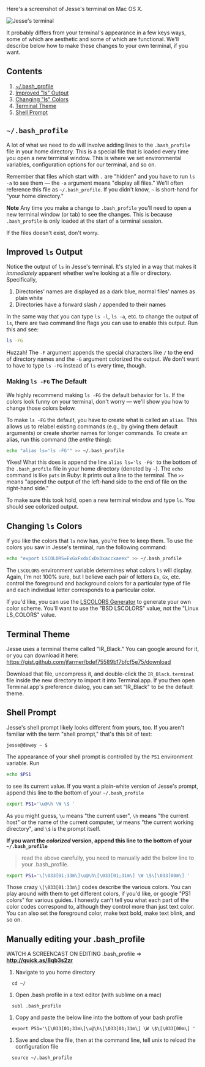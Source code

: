 Here's a screenshot of Jesse's terminal on Mac OS X.

![Jesse's terminal](http://f.cl.ly/items/2k1c1k1R220u3u1L0d2b/Screen%20Shot%202014-06-10%20at%2010.09.44%20PM.png)

It probably differs from your terminal's appearance in a few keys ways, some of which are aesthetic and some of which are functional.  We'll describe below how to make these changes to your own terminal, if you want.

## Contents

1. [~/.bash_profile](#bash_profile)
2. [Improved "ls" Output](#improved-ls-output)
3. [Changing "ls" Colors](#changing-ls-colors)
4. [Terminal Theme](#terminal-theme)
5. [Shell Prompt](#shell-prompt)

## `~/.bash_profile`

A lot of what we need to do will involve adding lines to the `.bash_profile` file in your home directory.  This is a special file that is loaded every time you open a new terminal window.  This is where we set environmental variables, configuration options for our terminal, and so on.

Remember that files which start with `.` are "hidden" and you have to run `ls -a` to see them — the `-a` argument means "display all files."  We'll often reference this file as `~/.bash_profile`.  If you didn't know, `~` is short-hand for "your home directory."

**Note** Any time you make a change to `.bash_profile` you'll need to open a new terminal window (or tab) to see the changes.  This is because `.bash_profile` is only loaded at the start of a terminal session.

If the files doesn't exist, don't worry.

## Improved `ls` Output

Notice the output of `ls` in Jesse's terminal.  It's styled in a way that makes it *immediately* apparent whether we're looking at a file or directory.  Specifically,

1. Directories' names are displayed as a dark blue, normal files' names as plain white
2. Directories have a forward slash `/` appended to their names

In the same way that you can type `ls -l`, `ls -a`, etc. to change the output of `ls`, there are two command line flags you can use to enable this output.  Run this and see:

```bash
ls -FG
```

Huzzah!  The `-F` argument appends the special characters like `/` to the end of directory names and the `-G` argument colorized the output. We don't want to have to type `ls -FG` instead of `ls` every time, though.

### Making `ls -FG` The Default

We highly recommend making `ls -FG` the default behavior for `ls`.  If the colors look funny on your terminal, don't worry — we'll show you how to change those colors below.

To make `ls -FG` the default, you have to create what is called an `alias`.  This allows us to relabel existing commands (e.g., by giving them default arguments) or create shorter names for longer commands.  To create an alias, run this command (the *entire* thing):

```bash
echo "alias ls='ls -FG'" >> ~/.bash_profile
```

Yikes!  What this does is append the line `alias ls='ls -FG'` to the bottom of the `.bash_profile` file in your home directory (denoted by `~`).  The `echo` command is like `puts` in Ruby: it prints out a line to the terminal. The `>>` means "append the output of the left-hand side to the end of file on the right-hand side."

To make sure this took hold, open a new terminal window and type `ls`.  You should see colorized output.

## Changing `ls` Colors

If you like the colors that `ls` now has, you're free to keep them.  To use the colors you saw in Jesse's terminal, run the following command:

```bash
echo "export LSCOLORS=ExGxFxdxCxDxDxaccxaeex" >> ~/.bash_profile
```

The `LSCOLORS` environment variable determines what colors `ls` will display.  Again, I'm not 100% sure, but I believe each pair of letters `Ex`, `Gx`, etc. control the foreground and background colors for a particular type of file and each individual letter corresponds to a particular color.

If you'd like, you can use the [LSCOLORS Generator](http://geoff.greer.fm/lscolors/) to generate your own color scheme.  You'll want to use the "BSD LSCOLORS" value, not the "Linux LS_COLORS" value.

## Terminal Theme

Jesse uses a terminal theme called "IR_Black."  You can google around for it, or you can download it here: https://gist.github.com/jfarmer/bdef75589b17bfcf5e75/download

Download that file, uncompress it, and double-click the `IR_Black.terminal` file inside the new directory to import it into Terminal.app.  If you then open Terminal.app's preference dialog, you can set "IR_Black" to be the default theme.

## Shell Prompt

Jesse's shell prompt likely looks different from yours, too.  If you aren't familiar with the term "shell prompt," that's this bit of text:

```text
jesse@dewey ~ $
```

The appearance of your shell prompt is controlled by the `PS1` environment variable.  Run

```bash
echo $PS1
```

to see its current value.  If you want a plain-white version of Jesse's prompt, append this line to the bottom of your `~/.bash_profile`

```bash
export PS1='\u@\h \W \$ '
```

As you might guess, `\u` means "the current user", `\h` means "the current host" or the name of the current computer, `\W` means "the current working directory", and `\$` is the prompt itself.

**If you want the *colorized* version, append this line to the bottom of your `~/.bash_profile`**

> read the above carefully, you need to manually add the below line to your .bash_profile.

```bash
export PS1='\[\033[01;33m\]\u@\h\[\033[01;31m\] \W \$\[\033[00m\] '
```

Those crazy `\[\033[01:33m\]` codes describe the various colors.  You can play around with them to get different colors, if you'd like, or google "PS1 colors" for various guides.  I honestly can't tell you what each part of the color codes correspond to, although they control more than just text color.  You can also set the foreground color, make text bold, make text blink, and so on.

## Manually editing your .bash_profile

WATCH A SCREENCAST ON EDITING .bash_profile => **http://quick.as/8qb3s2zr**

1. Navigate to you home directory

  ```
    cd ~/
  ```
1. Open .bash profile in a text editor (with sublime on a mac)

  ```
    subl .bash_profile
  ```
1. Copy and paste the below line into the bottom of your bash profile

  ```
    export PS1='\[\033[01;33m\]\u@\h\[\033[01;31m\] \W \$\[\033[00m\] '
  ```

1. Save and close the file, then at the command line, tell unix to reload the configuration file

  ```
    source ~/.bash_profile
  ```
